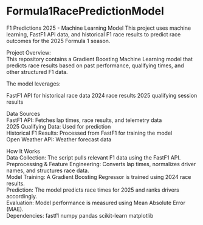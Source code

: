 # Formula1RacePredictionModel

F1 Predictions 2025 - Machine Learning Model This project uses machine learning, FastF1 API data, and historical F1 race results to predict race outcomes for the 2025 Formula 1 season.

Project Overview:<br/>
This repository contains a Gradient Boosting Machine Learning model that predicts race results based on past performance, qualifying times, and other structured F1 data. 

The model leverages:<br/>

FastF1 API for historical race data 2024 race results 2025 qualifying session results<br/>

Data Sources <br/>
FastF1 API: Fetches lap times, race results, and telemetry data <br/>
2025 Qualifying Data: Used for prediction <br/>
Historical F1 Results: Processed from FastF1 for training the model<br/> 
Open Weather API: Weather forecast data

How It Works<br/>
Data Collection: The script pulls relevant F1 data using the FastF1 API. <br/>
Preprocessing & Feature Engineering: Converts lap times, normalizes driver names, and structures race data. <br/>
Model Training: A Gradient Boosting Regressor is trained using 2024 race results. <br/>
Prediction: The model predicts race times for 2025 and ranks drivers accordingly. <br/>
Evaluation: Model performance is measured using Mean Absolute Error (MAE).<br/> 
Dependencies: fastf1 numpy pandas scikit-learn matplotlib

